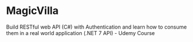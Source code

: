 # MagicVilla
Build RESTful web API (C#) with Authentication and learn how to consume them in a real world application (.NET 7 API) - Udemy Course
